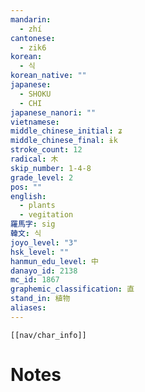 ```yaml
---
mandarin:
  - zhí
cantonese:
  - zik6
korean:
  - 식
korean_native: ""
japanese:
  - SHOKU
  - CHI
japanese_nanori: ""
vietnamese:
middle_chinese_initial: ʑ
middle_chinese_final: ɨk
stroke_count: 12
radical: 木
skip_number: 1-4-8
grade_level: 2
pos: ""
english:
  - plants
  - vegitation
羅馬字: sig
韓文: 식
joyo_level: "3"
hsk_level: ""
hanmun_edu_level: 中
danayo_id: 2138
mc_id: 1867
graphemic_classification: 直
stand_in: 植物
aliases:
---
```

```meta-bind-embed
[[nav/char_info]]
```

# Notes
